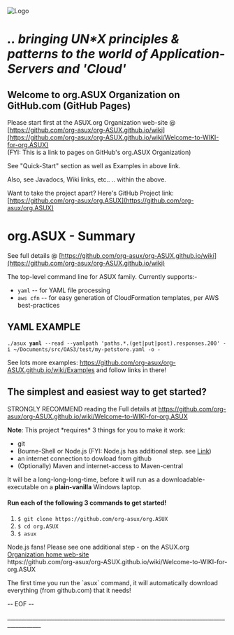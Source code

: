 ![Logo](https://s3.us-east-2.amazonaws.com/org.asux/ASUX.org-Logo-picturetopeople.org.png)

# *.. bringing UN\*X principles & patterns to the world of Application-Servers and 'Cloud'*

## Welcome to org.ASUX Organization on GitHub.com (GitHub Pages)

Please start first at the ASUX.org Organization web-site @<br>
[https://github.com/org-asux/org-ASUX.github.io/wiki](https://github.com/org-asux/org-ASUX.github.io/wiki/Welcome-to-WIKI-for-org.ASUX)<br>
(FYI: This is a link to pages on GitHub's org.ASUX Organization)

See "Quick-Start" section as well as Examples in above link.

Also, see Javadocs, Wiki links, etc.. .. within the above.

Want to take the project apart? Here's GitHub Project link:   [https://github.com/org-asux/org.ASUX](https://github.com/org-asux/org.ASUX)

# org.ASUX - Summary

See full details @ [https://github.com/org-asux/org-ASUX.github.io/wiki](https://github.com/org-asux/org-ASUX.github.io/wiki)

<p>The top-level command line for ASUX family. Currently supports:-</p>
<ul>
  <li><code>yaml</code> -- for YAML file processing</li>
   <li><code>aws cfn</code> -- for easy generation of CloudFormation templates, per AWS best-practices</li>
</ul>

<h2>YAML EXAMPLE</h2>
<p><code>./asux <b>yaml</b> --read --yamlpath 'paths.*.(get|put|post).responses.200' -i ~/Documents/src/OAS3/test/my-petstore.yaml -o - </code></p>

<p>See lots more examples:  <A HREF='https://github.com/org-asux/org-ASUX.github.io/wiki/Examples'>https://github.com/org-asux/org-ASUX.github.io/wiki/Examples</A> and follow links in there! </p>

<h2>The simplest and easiest way to get started?</h2>
<p>STRONGLY RECOMMEND reading the Full details at <A HREF='https://github.com/org-asux/org-ASUX.github.io/wiki/Welcome-to-WIKI-for-org.ASUX'>https://github.com/org-asux/org-ASUX.github.io/wiki/Welcome-to-WIKI-for-org.ASUX</A></p>
<p><b>Note</b>: This project *requires* 3 things for you to make it work:</p>
<ul>
<li>git</li>
<li>Bourne-Shell or Node.js (FYI: Node.js has additional step. see <a href="https://github.com/org-asux/org-ASUX.github.io/wiki/Welcome-to-WIKI-for-org.ASUX#user-content-quick-simple-start">Link</a>)</li>
<li>an internet connection to dowload from github</li>
<li>(Optionally) Maven and internet-access to Maven-central</li>
</ul>
<p>It will be a long-long-long-time, before it will run as a downloadable-executable on a <b>plain-vanilla</b> Windows laptop.</p>

<h4>Run each of the following 3 commands to get started!</h4>

<ol>
<li><code>$ git clone https://github.com/org-asux/org.ASUX</code></li>
<li><code>$ cd org.ASUX</code></li>
<li><code>$ asux</code></li>
</ol>

<p>Node.js fans! Please see one additional step - on the ASUX.org <a href="https://github.com/org-asux/org-ASUX.github.io/wiki/Welcome-to-WIKI-for-org.ASUX">Organization home web-site</a><br>
https://github.com/org-asux/org-ASUX.github.io/wiki/Welcome-to-WIKI-for-org.ASUX
</p>

<p>The first time you run the `asux` command, it will automatically download everything (from github.com) that it needs!</p>

<p>-- EOF --</p>

<p>__________________________________________________________________________________________</p>
<p> &nbsp; </p>

